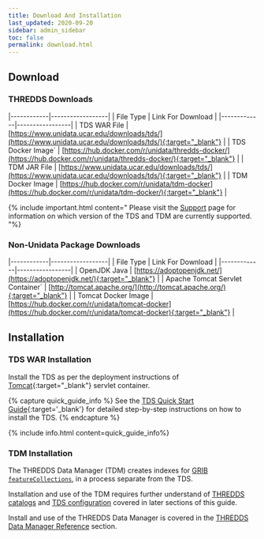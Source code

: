 ```yaml
---
title: Download And Installation
last_updated: 2020-09-20
sidebar: admin_sidebar
toc: false
permalink: download.html
---
```



## Download

### THREDDS Downloads

|------------|------------------|
| File Type | Link For Download |
|-------------|-----------------|
| TDS WAR File | [https://www.unidata.ucar.edu/downloads/tds/](https://www.unidata.ucar.edu/downloads/tds/){:target="_blank"} |
| TDS Docker Image` | [https://hub.docker.com/r/unidata/thredds-docker/](https://hub.docker.com/r/unidata/thredds-docker/){:target="_blank"} |
| TDM JAR File | [https://www.unidata.ucar.edu/downloads/tds/](https://www.unidata.ucar.edu/downloads/tds/){:target="_blank"} |
| TDM Docker Image | [https://hub.docker.com/r/unidata/tdm-docker](https://hub.docker.com/r/unidata/tdm-docker/){:target="_blank"} |

{% include important.html content="
Please visit the [Support](support.html) page for information on which version of the TDS and TDM are currently supported.
"%}

### Non-Unidata Package Downloads

|------------|------------------|
| File Type | Link For Download |
|-------------|-----------------|
| OpenJDK Java | [https://adoptopenjdk.net/](https://adoptopenjdk.net/){:target="_blank"} |
| Apache Tomcat Servlet Container` | [http://tomcat.apache.org/](http://tomcat.apache.org/){:target="_blank"} |
| Tomcat Docker Image | [https://hub.docker.com/r/unidata/tomcat-docker](https://hub.docker.com/r/unidata/tomcat-docker){:target="_blank"} |

## Installation

### TDS WAR Installation

Install the TDS as per the deployment instructions of [Tomcat](http://tomcat.apache.org/){:target="_blank"} servlet container. 

{% capture quick_guide_info %}
See the [TDS Quick Start Guide](https://docs.unidata.ucar.edu/tds/{{site.docset_version}}/quickstart/){:target='_blank'} for detailed step-by-step instructions on how to install the TDS.
{% endcapture %}

{% include info.html content=quick_guide_info%}


### TDM Installation


The THREDDS Data Manager (TDM) creates indexes for [GRIB `featureCollections`](grib_feature_collections_ref.html), in a process separate from the TDS. 

Installation and use of the TDM requires further understand of [THREDDS catalogs](catalog_primer.html) and [TDS configuration](basic_tds_configuration.html) covered in later sections of this guide.
 
Install and use of the THREDDS Data Manager is covered in the [THREDDS Data Manager Reference](tdm_ref.html) section.
